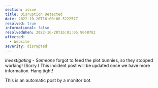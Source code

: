 ```yaml
---
section: issue
title: Disruption Detected
date: 2022-10-20T16:00:06.522257Z
resolved: true
informational: false
resolvedWhen: 2022-10-20T16:01:06.964878Z
affected:
  - Website
severity: disrupted
---
```

*Investigating* - _Someone_ forgot to feed the plot bunnies, so they stopped working! (Sorry.) This incident post will be updated once we have more information. Hang tight!

This is an automatic post by a monitor bot.
        
